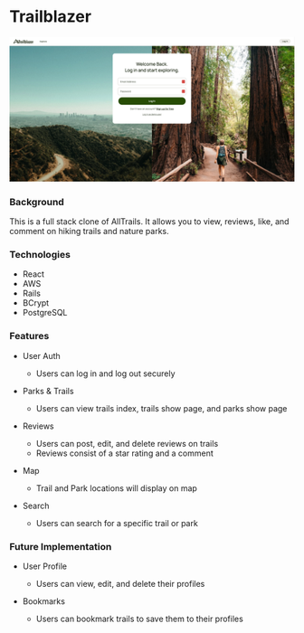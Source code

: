 <h1>Trailblazer</h1>
<img src="./homepage.png" width="600"></img>
<h3>Background</h3>

This is a full stack clone of AllTrails. It allows you to view, reviews, like, and comment on hiking trails and nature parks.

<h3>Technologies</h3>

- React
- AWS
- Rails
- BCrypt
- PostgreSQL

<h3>Features</h3>

- User Auth
  - Users can log in and log out securely

- Parks & Trails
  - Users can view trails index, trails show page, and parks show page

- Reviews
  - Users can post, edit, and delete reviews on trails
  - Reviews consist of a star rating and a comment

- Map
  - Trail and Park locations will display on map

- Search
  - Users can search for a specific trail or park

<h3>Future Implementation</h3>

- User Profile
  - Users can view, edit, and delete their profiles
  
- Bookmarks
  - Users can bookmark trails to save them to their profiles
